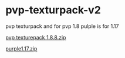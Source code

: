# pvp-texturpack-v2
pvp texturpack  and for pvp 1.8    pulple is for 1.17

[pvp texturepack 1.8.8.zip](https://github.com/dominiktexturepack/pvp-texturpack-v2/files/8984762/pvp.texturepack.1.8.8.zip)

[purple1.17.zip](https://github.com/dominiktexturepack/pvp-texturpack-v2/files/8984763/purple1.17.zip)
